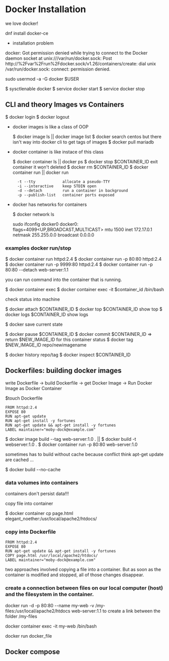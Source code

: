 # Docker Installation

we love docker! 

dnf  install docker-ce

- installation problem 

docker: Got permission denied while trying to connect to the Docker daemon socket at unix:///var/run/docker.sock: Post http://%2Fvar%2Frun%2Fdocker.sock/v1.26/containers/create: dial unix /var/run/docker.sock: connect: permission denied.

sudo usermod -a -G docker $USER


$ sysctlenable docker
$ service docker start
$ service docker stop


## CLI and theory Images vs Containers

$ docker login
$ docker logout

- docker images is like a class of OOP

	$ docker image ls || docker image list
	$ docker search centos
		but there isn't way into docker cli to get tags of images
	$ docker pull mariadb

- docker container is like instace of this class

	$ docker container ls || docker ps
	$ docker stop $CONTAINER_ID
	exit container it won't deleted
	$ docker rm $CONTAINER_ID
	$ docker container run || docker run

		-t --tty 			allocate a pseudo-TTY
		-i --interactive	keep STDIN open
		-d --detach			run a container in background
		-p --publish-list	container ports exposed
 
- docker has networks for containers

	$ docker network ls

	sudo ifconfig docker0
	docker0: flags=4099<UP,BROADCAST,MULTICAST>  mtu 1500
        inet 172.17.0.1  netmask 255.255.0.0  broadcast 0.0.0.0



### examples docker run/stop

$ docker container run httpd:2.4
$ docker container run -p 80:80 httpd:2.4
$ docker container run -p 9999:80 httpd:2.4
$ docker container run -p 80:80 --detach web-server:1.1 

you can run command into the container that is running.

$ docker container exec
$ docker container exec -it $container_id /bin/bash

check status into machine

$ docker attach $CONTAINER_ID
$ docker top $CONTAINER_ID		show top 
$ docker logs $CONTAINER_ID		show logs

$ docker save current state

$ docker pause $CONTAINER_ID
$ docker commit $CONTAINER_ID
	=> return $NEW_IMAGE_ID for this container status
$ docker tag $NEW_IMAGE_ID repo/newimagename

$ docker history repo/tag
$ docker inspect $CONTAINER_ID


## Dockerfiles: building docker images

write Dockerfile -> build Dockerfile -> get Docker Image -> Run Docker Image as Docker Container

$touch Dockerfile


```docker
FROM httpd:2.4
EXPOSE 80
RUN apt-get update
RUN apt-get install -y fortunes
RUN apt-get update && apt-get install -y fortunes
LABEL maintainer="moby-dock@example.com"
```

$ docker image build --tag web-server:1.0 . || $ docker build -t webserver:1.0 .
$ docker container run -p 80:80 web-server:1.0

sometimes has to build without cache because conflict think apt-get update are cached ...

$ docker build --no-cache 


### data volumes into containers

containers don't persist data!!!

 copy file into container

$ docker container cp page.html elegant_noether:/usr/local/apache2/htdocs/

### copy into Dockerfile

```docker
FROM httpd:2.4
EXPOSE 80
RUN apt-get update && apt-get install -y fortunes
COPY page.html /usr/local/apache2/htdocs/
LABEL maintainer="moby-dock@example.com"
```


 two approaches involved copying a file into a container. But as soon as the container is modified and stopped, all of those changes disappear.


### create a connection between files on our local computer (host) and the filesystem in the container.

docker run -d -p 80:80 --name my-web -v /my-files:/usr/local/apache2/htdocs web-server:1.1 to create a link between the folder /my-files


docker container exec -it my-web /bin/bash


docker run docker_file



## Docker compose